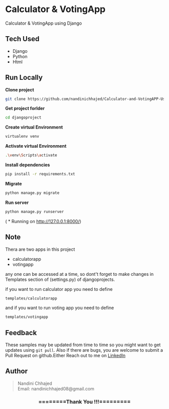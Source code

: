 # Calculator &  VotingApp
 Calculator &  VotingApp using Django

## Tech Used

- Django
- Python
- Html

## Run Locally

**Clone project**

```bash
git clone https://github.com/nandinichhajed/Calculator-and-VotingAPP-Using-Django.git
```

**Get project forlder**

```bash
cd djangoproject
```

**Create virtual Environment**

```bash
virtualenv venv
```

**Activate virtual Environment**

```bash
.\venv\Scripts\activate
```

**Install dependencies**

```bash
pip install -r requirements.txt
```


**Migrate**

```bash
python manage.py migrate
```

**Run server**

```bash
python manage.py runserver
```
( * Running on http://127.0.0.1:8000/)

## Note

Thera are two apps in this project 
- calculatorapp
- votingapp

any one can be accessed at a time, so dont't forget to make changes in Templates section of (settings.py) of djangoprojects.

if you want to run calculator app you need to define 
```bash
templates/calculatorapp
```
and
if you want to run voting app you need to define 
```bash
templates/votingapp
```

## Feedback

These samples may be updated from time to time so you might want to get updates
using `git pull`.  Also if there are bugs, you are welcome to submit
a Pull Request on github.Either
Reach out to me on [LinkedIn](https://linkedin.com/in/nandinichhajed)

<h2>Author</h2>
<blockquote>
  Nandini Chhajed<br>
  Email: nandinichhajed08@gmail.com
</blockquote>

<div align="center">
    <h3>========Thank You !!!=========</h3>
</div>
